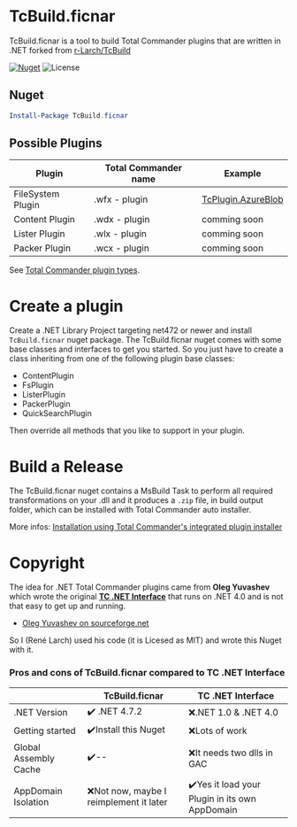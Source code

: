 
# TcBuild.ficnar

TcBuild.ficnar is a tool to build Total Commander plugins that are written in .NET forked from [r-Larch/TcBuild](https://github.com/r-Larch/TcBuild)

[![Nuget](https://img.shields.io/nuget/vpre/TcBuild.ficnar.svg?style=flat)](https://www.nuget.org/packages/TcBuild.ficnar/)
![License](https://img.shields.io/github/license/ficnar/TcBuild.svg)


## Nuget

```powershell
Install-Package TcBuild.ficnar
```

## Possible Plugins

|  Plugin           |  Total Commander name  | Example                                                             |
|-------------------|------------------------|---------------------------------------------------------------------|
| FileSystem Plugin |    .wfx - plugin       | [TcPlugin.AzureBlob](https://github.com/r-Larch/TcPlugin.AzureBlob) |
| Content Plugin    |    .wdx - plugin       | comming soon                                                        |
| Lister Plugin     |    .wlx - plugin       | comming soon                                                        |
| Packer Plugin     |    .wcx - plugin       | comming soon                                                        |

See [Total Commander plugin types](https://www.ghisler.ch/wiki/index.php/Plugin#Plugin_types).


# Create a plugin

Create a .NET Library Project targeting net472 or newer and install `TcBuild.ficnar` nuget package.
The TcBuild.ficnar nuget comes with some base classes and interfaces to get you started.
So you just have to create a class inheriting from 
one of the following plugin base classes:

* ContentPlugin
* FsPlugin
* ListerPlugin
* PackerPlugin
* QuickSearchPlugin

Then override all methods that you like to support in your plugin.


# Build a Release

The TcBuild.ficnar nuget contains a MsBuild Task to perform all required transformations on your .dll
and it produces a `.zip` file, in build output folder, which can be installed with Total Commander auto installer.

More infos: [Installation using Total Commander's integrated plugin installer](https://www.ghisler.ch/wiki/index.php/Plugin#Installation_using_Total_Commander.27s_integrated_plugin_installer)


# Copyright

The idea for .NET Total Commander plugins came from **Oleg Yuvashev** 
which wrote the original **[TC .NET Interface](https://totalcmd.net/plugring/TCdotNetInterface.html)**
that runs on .NET 4.0 and is not that easy to get up and running.
 * [Oleg Yuvashev on sourceforge.net](https://sourceforge.net/p/tcdotnetinterface/code/HEAD/tree/trunk/)

So I (René Larch) used his code (it is Licesed as MIT) and wrote this Nuget with it.

### Pros and cons of TcBuild.ficnar compared to TC .NET Interface

|						| TcBuild.ficnar							| TC .NET Interface								|
|-----------------------|---------------------------------------|-----------------------------------------------|
| .NET Version			| ✔️ .NET 4.7.2							| ❌.NET 1.0 & .NET 4.0							|
| Getting started		| ✔️Install this Nuget					| ❌Lots of work									|
| Global Assembly Cache | ✔️--									| ❌It needs two dlls in GAC						|
| AppDomain Isolation   | ❌Not now, maybe I reimplement it later | ✔️Yes it load your Plugin in its own AppDomain	|



